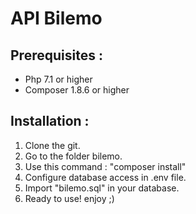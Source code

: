 # API Bilemo

## Prerequisites :

*   Php 7.1 or higher
*   Composer 1.8.6 or higher

## Installation :

1.  Clone the git.
2.  Go to the folder bilemo.
3.  Use this command : "composer install"
4.  Configure database access in .env file.
5.  Import "bilemo.sql" in your database.
6.  Ready to use! enjoy ;)
